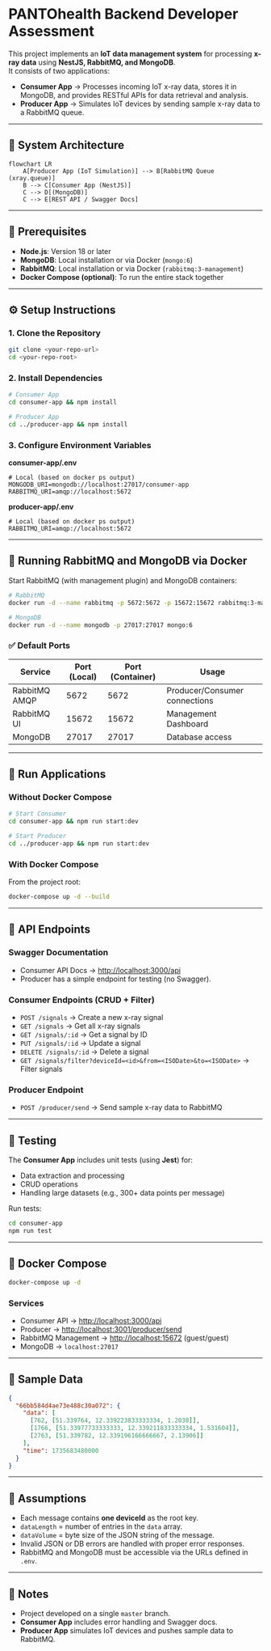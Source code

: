 # PANTOhealth Backend Developer Assessment  

This project implements an **IoT data management system** for processing **x-ray data** using **NestJS, RabbitMQ, and MongoDB**.  
It consists of two applications:  
- **Consumer App** → Processes incoming IoT x-ray data, stores it in MongoDB, and provides RESTful APIs for data retrieval and analysis.  
- **Producer App** → Simulates IoT devices by sending sample x-ray data to a RabbitMQ queue.  

---

## 📌 System Architecture  

```mermaid
flowchart LR
    A[Producer App (IoT Simulation)] --> B[RabbitMQ Queue (xray.queue)]
    B --> C[Consumer App (NestJS)]
    C --> D[(MongoDB)]
    C --> E[REST API / Swagger Docs]
```

---

## 🚀 Prerequisites  

- **Node.js**: Version 18 or later  
- **MongoDB**: Local installation or via Docker (`mongo:6`)  
- **RabbitMQ**: Local installation or via Docker (`rabbitmq:3-management`)  
- **Docker Compose (optional)**: To run the entire stack together  

---

## ⚙️ Setup Instructions  

### 1. Clone the Repository
```bash
git clone <your-repo-url>
cd <your-repo-root>
```

### 2. Install Dependencies
```bash
# Consumer App
cd consumer-app && npm install

# Producer App
cd ../producer-app && npm install
```

### 3. Configure Environment Variables  

**consumer-app/.env**
```env
# Local (based on docker ps output)
MONGODB_URI=mongodb://localhost:27017/consumer-app
RABBITMQ_URI=amqp://localhost:5672
```

**producer-app/.env**
```env
# Local (based on docker ps output)
RABBITMQ_URI=amqp://localhost:5672
```

---

## 🐇 Running RabbitMQ and MongoDB via Docker  

Start RabbitMQ (with management plugin) and MongoDB containers:  
```bash
# RabbitMQ
docker run -d --name rabbitmq -p 5672:5672 -p 15672:15672 rabbitmq:3-management

# MongoDB
docker run -d --name mongodb -p 27017:27017 mongo:6
```

### ✅ Default Ports
| Service       | Port (Local) | Port (Container) | Usage                          |
|---------------|-------------|------------------|--------------------------------|
| RabbitMQ AMQP | 5672        | 5672             | Producer/Consumer connections |
| RabbitMQ UI   | 15672       | 15672            | Management Dashboard          |
| MongoDB       | 27017       | 27017            | Database access               |

---

## 📡 Run Applications  

### Without Docker Compose
```bash
# Start Consumer
cd consumer-app && npm run start:dev

# Start Producer
cd ../producer-app && npm run start:dev
```

### With Docker Compose
From the project root:
```bash
docker-compose up -d --build
```

---

## 📡 API Endpoints  

### Swagger Documentation  
- Consumer API Docs → [http://localhost:3000/api](http://localhost:3000/api)  
- Producer has a simple endpoint for testing (no Swagger).  

### Consumer Endpoints (CRUD + Filter)  
- `POST /signals` → Create a new x-ray signal  
- `GET /signals` → Get all x-ray signals  
- `GET /signals/:id` → Get a signal by ID  
- `PUT /signals/:id` → Update a signal  
- `DELETE /signals/:id` → Delete a signal  
- `GET /signals/filter?deviceId=<id>&from=<ISODate>&to=<ISODate>` → Filter signals  

### Producer Endpoint  
- `POST /producer/send` → Send sample x-ray data to RabbitMQ  

---

## 🧪 Testing  

The **Consumer App** includes unit tests (using **Jest**) for:  
- Data extraction and processing  
- CRUD operations  
- Handling large datasets (e.g., 300+ data points per message)  

Run tests:  
```bash
cd consumer-app
npm run test
```

---

## 🐳 Docker Compose  

```bash
docker-compose up -d
```

### Services  
- Consumer API → [http://localhost:3000/api](http://localhost:3000/api)  
- Producer → [http://localhost:3001/producer/send](http://localhost:3001/producer/send)  
- RabbitMQ Management → [http://localhost:15672](http://localhost:15672) (guest/guest)  
- MongoDB → `localhost:27017`  

---

## 📂 Sample Data  

```json
{
  "66bb584d4ae73e488c30a072": {
    "data": [
      [762, [51.339764, 12.339223833333334, 1.2038]],
      [1766, [51.33977733333333, 12.339211833333334, 1.531604]],
      [2763, [51.339782, 12.339196166666667, 2.13906]]
    ],
    "time": 1735683480000
  }
}
```

---

## 📌 Assumptions  

- Each message contains **one deviceId** as the root key.  
- `dataLength` = number of entries in the `data` array.  
- `dataVolume` = byte size of the JSON string of the message.  
- Invalid JSON or DB errors are handled with proper error responses.  
- RabbitMQ and MongoDB must be accessible via the URLs defined in `.env`.  

---

## 📝 Notes  

- Project developed on a single `master` branch.  
- **Consumer App** includes error handling and Swagger docs.  
- **Producer App** simulates IoT devices and pushes sample data to RabbitMQ.  

